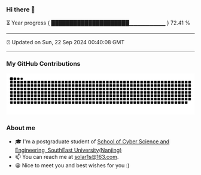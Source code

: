 ### Hi there 👋

⏳ Year progress { █████████████████████▁▁▁▁▁▁▁▁▁ } 72.41 %

---

⏰ Updated on Sun, 22 Sep 2024 00:40:08 GMT

---
### My GitHub Contributions    

![](https://raw.githubusercontent.com/chenzongyao200127/chenzongyao200127/main/assets/github-contribution-grid-snake.svg)          

### About me   

- 🎓 I'm a postgraduate student of [School of Cyber Science and Engineering, SouthEast University(Nanjing)](https://www.seu.edu.cn/)
- 📫 You can reach me at [solar1s@163.com](mailto:solar1s@163.com).
- 😀 Nice to meet you and best wishes for you :)  


